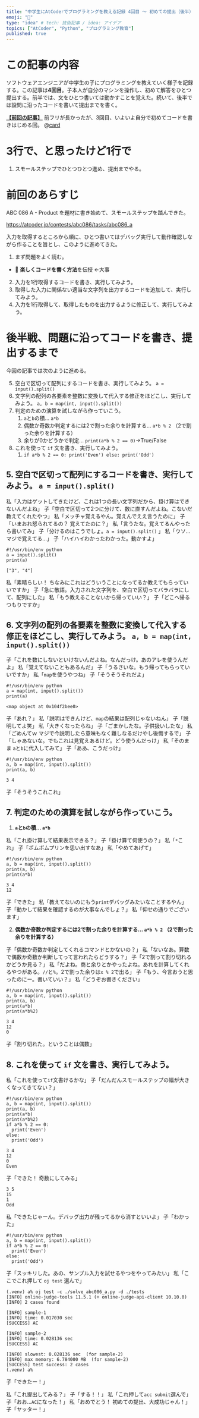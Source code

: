 ```yaml
---
title: "中学生にAtCoderでプログラミングを教える記録 4回目 〜 初めての提出（後半） ABC086-A  Product"
emoji: "🐣"
type: "idea" # tech: 技術記事 / idea: アイデア
topics: ["AtCoder", "Python", "プログラミング教育"]
published: true
---
```

# この記事の内容
ソフトウェアエンジニアが中学生の子にプログラミングを教えていく様子を記録する。この記事は**4回目**。子本人が自分のマシンを操作し、初めて解答をひとつ提出する。前半では、文をひとつ書いては動かすことを覚えた。続いて、後半では設問に沿ったコードを書いて提出までを書く。

[**【前回の記事】**](https://zenn.dev/aromarious/articles/enjoy-atcoder-03)
前フリが長かったが、3回目、いよいよ自分で初めてコードを書きはじめる回。
@[card](https://zenn.dev/aromarious/articles/enjoy-atcoder-03)

# 3行で、と思ったけど1行で
1. スモールステップでひとつひとつ進め、提出までやる。

# 前回のあらすじ
 ABC 086 A - Product を題材に書き始めて、スモールステップを踏んできた。

https://atcoder.jp/contests/abc086/tasks/abc086_a

入力を取得するところから順に、ひとつ書いてはデバッグ実行して動作確認しながら作ることを旨とし、このように進めてきた。

1. まず問題をよく読む。
- 📌 **楽しくコードを書く方法**を伝授 ←大事
2. 入力を1行取得するコードを書き、実行してみよう。
3. 取得した入力に関係ない適当な文字列を出力するコードを追加して、実行してみよう。
4. 入力を1行取得して、取得したものを出力するように修正して、実行してみよう。

# 後半戦、問題に沿ってコードを書き、提出するまで
今回の記事では次のように進める。

5. 空白で区切って配列にするコードを書き、実行してみよう。  `a = input().split()`
6. 文字列の配列の各要素を整数に変換して代入する修正をほどこし、実行してみよう。 `a, b = map(int, input().split())`
7. 判定のための演算を試しながら作っていこう。
   1. `a`と`b`の積… `a*b`
   2. 偶数か奇数か判定するには2で割った余りを計算する… `a*b % 2` （2で割った余りを計算する）
   3. 余りが0かどうかで判定… `print(a*b % 2 == 0)`→True/False
8. これを使って `if` 文を書き、実行してみよう。
   1. `if a*b % 2 == 0: print('Even') else: print('Odd')`

## 5. 空白で区切って配列にするコードを書き、実行してみよう。 `a = input().split()`
私「入力はゲットしてきたけど、これは1つの長い文字列だから、掛け算はできないんだよね」
子「空白で区切って2つに分けて、数に直すんだよね。こないだ教えてくれたやつ」
私「メッチャ覚えるやん。覚えんでええ言うたのに」
子「いまおれ怒られてるの？ 覚えてたのに？」
私「言うたな。覚えてるんやったら書いてみ」
子「分けるのはこうでしょ。`a = input().split()` 」
私「ウソ…マジで覚えてる…」
子「ハイハイわかったわかった。動かすよ」
```python: solve_abc086_a.py
#!/usr/bin/env python
a = input().split()
print(a)
```
```:結果
["3", "4"]
```
私「素晴らしい！ ちなみにこれはどういうことになってるか教えてもらっていいですか」
子「急に敬語。入力された文字列を、空白で区切ってバラバラにして、配列にした」
私「もう教えることないから帰っていい？」
子「どこへ帰るつもりですか」

## 6. 文字列の配列の各要素を整数に変換して代入する修正をほどこし、実行してみよう。 `a, b = map(int, input().split())`
子「これを数にしないといけないんだよね。なんだっけ。あのアレを使うんだよ」
私「覚えてないこともあるんだ」
子「うるさいな。もう帰ってもらっていいですか」
私「`map`を使うやつね」
子「そうそうそれだよ」
```python: solve_abc086_a.py
#!/usr/bin/env python
a = map(int, input().split())
print(a)
```
```:結果
<map object at 0x104f2bee0>
```
子「あれ？」
私「説明はできんけど、`map`の結果は配列じゃないねん」
子「説明してよ笑」
私「大きくなったらね」
子「ごまかしたな。子供扱いしたな」
私「ごめんてｗ マジで今説明したら意味もなく難しなるだけやし後悔するで」
子「しゃあないな。でもこれは見覚えあるけど。どう使うんだっけ」
私「そのまま `a`と`b`に代入してみて」
子「ああ、こうだっけ」
```python: solve_abc086_a.py
#!/usr/bin/env python
a, b = map(int, input().split())
print(a, b)
```
```:結果
3 4
```
子「そうそうこれこれ」

## 7. 判定のための演算を試しながら作っていこう。
   1. **`a`と`b`の積… `a*b`**

私「これ掛け算して結果表示できる？」
子「掛け算て何使うの？」
私「`*`これ」
子「ポムポムプリンを思い出すなあ」
私「やめてあげて」
```python: solve_abc086_a.py
#!/usr/bin/env python
a, b = map(int, input().split())
print(a, b)
print(a*b)
```
```:結果
3 4
12
```
子「できた」
私「教えてないのにもう`print`デバッグみたいなことするやん」
子「動かして結果を確認するのが大事なんでしょ？」
私「仰せの通りでございます」

   2. **偶数か奇数か判定するには2で割った余りを計算する… `a*b % 2` （2で割った余りを計算する）**

子「偶数か奇数か判定してくれるコマンドとかないの？」
私「ないなあ。算数で偶数か奇数か判断してって言われたらどうする？」
子「2で割って割り切れるかどうか見る？」
私「だよね。商と余りとかやったよね。あれを計算してくれるやつがある。`//`と`%`。2で割った余りは`x % 2`で出る」
子「もう、今言おうと思ったのにー。書いていい？」
私「どうぞお書きください」
```python: solve_abc086_a.py
#!/usr/bin/env python
a, b = map(int, input().split())
print(a, b)
print(a*b)
print(a*b%2)
```
```:結果
3 4
12
0
```
子「割り切れた。ということは偶数」

## 8. これを使って `if` 文を書き、実行してみよう。
私「これを使って`if`文書けるかな」
子「だんだんスモールステップの幅が大きくなってきてない？」
```python: solve_abc086_a.py
#!/usr/bin/env python
a, b = map(int, input().split())
print(a, b)
print(a*b)
print(a*b%2)
if a*b % 2 == 0:
  print('Even')
else:
  print('Odd')
```
```:結果
3 4
12
0
Even
```
子「できた！ 奇数にしてみる」
```:結果
3 5
15
1
Odd
```
私「できたじゃーん。デバッグ出力が残ってるから消すといいよ」
子「わかった」
```python: solve_abc086_a.py
#!/usr/bin/env python
a, b = map(int, input().split())
if a*b % 2 == 0:
  print('Even')
else:
  print('Odd')
```
子「スッキリした。あの、サンプル入力を試せるやつをやってみたい」
私「ここでこれ押して `oj test` 選んで」

```:結果
(.venv) a% oj test -c ./solve_abc086_a.py -d ./tests   
[INFO] online-judge-tools 11.5.1 (+ online-judge-api-client 10.10.0)
[INFO] 2 cases found

[INFO] sample-1
[INFO] time: 0.017030 sec
[SUCCESS] AC

[INFO] sample-2
[INFO] time: 0.028136 sec
[SUCCESS] AC

[INFO] slowest: 0.028136 sec  (for sample-2)
[INFO] max memory: 6.784000 MB  (for sample-2)
[SUCCESS] test success: 2 cases
(.venv) a% 
```
子「できたー！」


私「これ提出してみる？」
子「する！！」
私「これ押して`acc submit`選んで」
子「おお…`AC`になった！」
私「おめでとう！ 初めての提出、大成功じゃん！」
子「ヤッター！」

<!-- [**【次の記事】**](https://zenn.dev/aromarious/articles/enjoy-atcoder-05) -->
<!-- @[card](https://zenn.dev/aromarious/articles/enjoy-atcoder-05) -->
